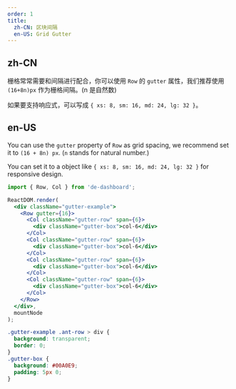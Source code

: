 ```yaml
---
order: 1
title:
  zh-CN: 区块间隔
  en-US: Grid Gutter
---
```


## zh-CN

栅格常常需要和间隔进行配合，你可以使用 `Row` 的 `gutter` 属性，我们推荐使用 `(16+8n)px` 作为栅格间隔。(n 是自然数)

如果要支持响应式，可以写成 `{ xs: 8, sm: 16, md: 24, lg: 32 }`。

## en-US

You can use the `gutter` property of `Row` as grid spacing, we recommend set it to `(16 + 8n) px`. (`n` stands for natural number.)

You can set it to a object like `{ xs: 8, sm: 16, md: 24, lg: 32 }` for responsive design.

````jsx
import { Row, Col } from 'de-dashboard';

ReactDOM.render(
  <div className="gutter-example">
    <Row gutter={16}>
      <Col className="gutter-row" span={6}>
        <div className="gutter-box">col-6</div>
      </Col>
      <Col className="gutter-row" span={6}>
        <div className="gutter-box">col-6</div>
      </Col>
      <Col className="gutter-row" span={6}>
        <div className="gutter-box">col-6</div>
      </Col>
      <Col className="gutter-row" span={6}>
        <div className="gutter-box">col-6</div>
      </Col>
    </Row>
  </div>,
  mountNode
);
````

````css
.gutter-example .ant-row > div {
  background: transparent;
  border: 0;
}
.gutter-box {
  background: #00A0E9;
  padding: 5px 0;
}
````
